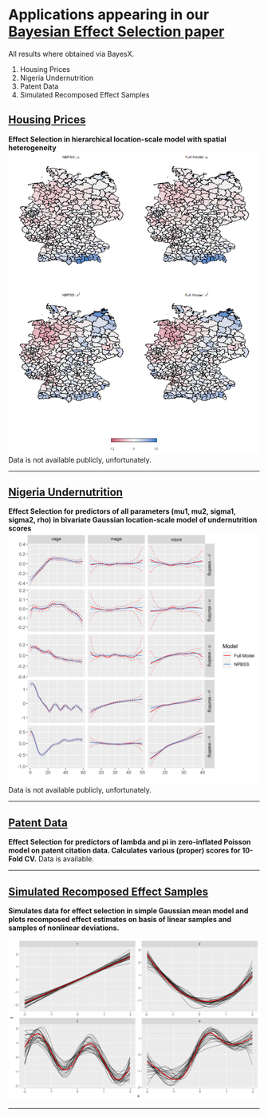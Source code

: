 
# Applications appearing in our [Bayesian Effect Selection paper](https://projecteuclid.org/journals/bayesian-analysis/volume-16/issue-2/Bayesian-Effect-Selection-in-Structured-Additive-Distributional-Regression-Models/10.1214/20-BA1214.full)


All results where obtained via BayesX.

1. Housing Prices
2. Nigeria Undernutrition
4. Patent Data
3. Simulated Recomposed Effect Samples

##  [Housing Prices](immo)
**Effect Selection in hierarchical location-scale model with spatial heterogeneity**
![image](/immo/immo_maps.png)
Data is not available publicly, unfortunately.

---

##  [Nigeria Undernutrition](nigeria)
**Effect Selection for predictors of all parameters (mu1, mu2, sigma1, sigma2, rho) in bivariate Gaussian location-scale model of undernutrition scores**
![image](/nigeria/niger_bivn_nonlin.png)
Data is not available publicly, unfortunately.

---

##  [Patent Data](patent)
**Effect Selection for predictors of lambda and pi in zero-inflated Poisson model on patent citation data. Calculates various (proper) scores for 10-Fold CV.**
Data is available.

---

##  [Simulated Recomposed Effect Samples](effect_sims)
**Simulates data for effect selection in simple Gaussian mean model and plots recomposed effect estimates on basis of linear samples and samples of nonlinear deviations.**

![image](/effect_sims/f1_2_3_4.png)

---